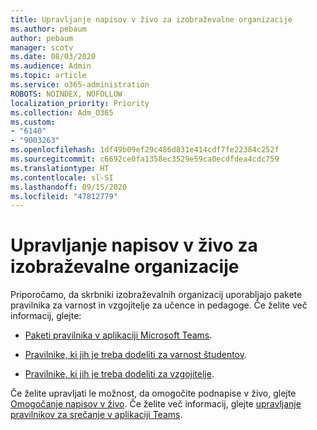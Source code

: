 ```yaml
---
title: Upravljanje napisov v živo za izobraževalne organizacije
ms.author: pebaum
author: pebaum
manager: scotv
ms.date: 08/03/2020
ms.audience: Admin
ms.topic: article
ms.service: o365-administration
ROBOTS: NOINDEX, NOFOLLOW
localization_priority: Priority
ms.collection: Adm_O365
ms.custom:
- "6140"
- "9003263"
ms.openlocfilehash: 1df49b09ef29c486d831e414cdf7fe22384c252f
ms.sourcegitcommit: c6692ce0fa1358ec3529e59ca0ecdfdea4cdc759
ms.translationtype: HT
ms.contentlocale: sl-SI
ms.lasthandoff: 09/15/2020
ms.locfileid: "47812779"
---
```

# <a name="managing-live-captions-for-education-organizations"></a>Upravljanje napisov v živo za izobraževalne organizacije

Priporočamo, da skrbniki izobraževalnih organizacij uporabljajo pakete pravilnika za varnost in vzgojitelje za učence in pedagoge. Če želite več informacij, glejte:  

- [Paketi pravilnika v aplikaciji Microsoft Teams](https://docs.microsoft.com/microsoftteams/policy-packages-edu#policy-packages-in-microsoft-teams).  
    
- [Pravilnike, ki jih je treba dodeliti za varnost študentov](https://docs.microsoft.com/microsoftteams/policy-packages-edu#policies-that-should-be-assigned-for-student-safety).

- [Pravilnike, ki jih je treba dodeliti za vzgojitelje](https://docs.microsoft.com/microsoftteams/policy-packages-edu#policies-that-should-be-assigned-for-educators).

Če želite upravljati le možnost, da omogočite podnapise v živo, glejte [Omogočanje napisov v živo](https://docs.microsoft.com/microsoftteams/meeting-policies-in-teams#enable-live-captions). Če želite več informacij, glejte [upravljanje pravilnikov za srečanje v aplikaciji Teams](https://docs.microsoft.com/microsoftteams/meeting-policies-in-teams).